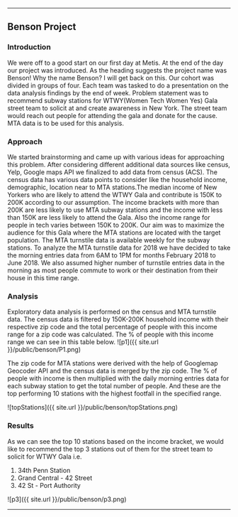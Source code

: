 ---
## Benson Project

### Introduction
We were off to a good start on our first day at Metis. At the end of the day our project was introduced. As the heading suggests the project name was Benson! Why the name Benson? I will get back on this. Our cohort was divided in groups of four. Each team was tasked to do a presentation on the data analysis findings by the end of week. Problem statement was to recommend subway stations for WTWY(Women Tech Women Yes) Gala street team to solicit at and create awareness in New York. The street team would reach out people for attending the gala and donate for the cause. MTA data is to be used for this analysis.

### Approach
We started brainstorming and came up with various ideas for approaching this problem. After considering different additional data sources like census, Yelp, Google maps API we finalized to add data from census (ACS). The census data has various data points to consider like the household income, demographic, location near to MTA stations.The median income of New Yorkers who are likely to attend the WTWY Gala and contribute is 150K to 200K according to our assumption. The income brackets with more than 200K are less likely to use MTA subway stations and the income with less than 150K are less likely to attend the Gala. Also the income range for people in tech varies between 150K to 200K. Our aim was to maximize the audience for this Gala where the MTA stations are located with the target population.
The MTA turnstile data is available weekly for the subway stations. To analyze the MTA turnstile data for 2018 we have decided to take the morning entries data from 6AM to 1PM for months February 2018 to June 2018. We also assumed higher number of turnstile entries data in the morning as most people commute to work or their destination from their house in this time range.

### Analysis
Exploratory data analysis is performed on the census and MTA turnstile data. The census data is filtered by 150K-200K household income with their respective zip code and the total percentage of people with this income range for a zip code was calculated. The % of people with this income range we can see in this table below.
![p1]({{ site.url }}/public/benson/P1.png)

The zip code for MTA stations were derived with the help of Googlemap Geocoder API and the census data is merged by the zip code. The % of people with income is then multiplied with the daily morning entries data for each subway station to get the total number of people. And these are the top performing 10 stations with the highest footfall in the specified range.

![topStations]({{ site.url }}/public/benson/topStations.png)

### Results
As we can see the top 10 stations based on the income bracket, we would like to recommend the top 3 stations out of them for the street team to solicit for WTWY Gala i.e.
1. 34th Penn Station
2. Grand Central - 42 Street        
3. 42 St - Port Authority


![p3]({{ site.url }}/public/benson/p3.png)

-----





